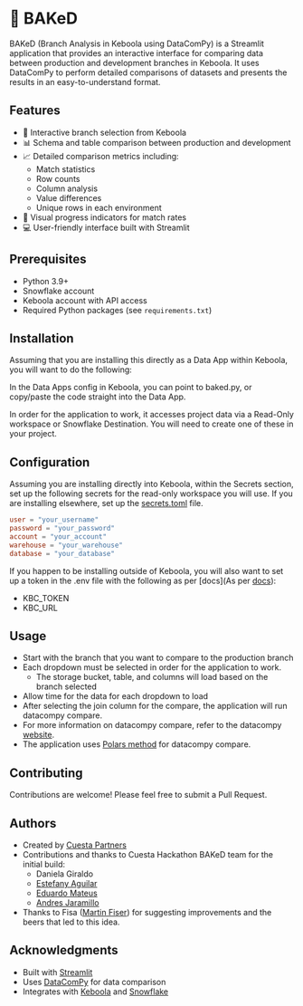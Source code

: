 # 🥧 BAKeD 

BAKeD (Branch Analysis in Keboola using DataComPy) is a Streamlit application that provides an interactive interface for comparing data between production and development branches in Keboola. It uses DataComPy to perform detailed comparisons of datasets and presents the results in an easy-to-understand format.

## Features

- 🔄 Interactive branch selection from Keboola
- 📊 Schema and table comparison between production and development
- 📈 Detailed comparison metrics including:
  - Match statistics
  - Row counts
  - Column analysis
  - Value differences
  - Unique rows in each environment
- 🎯 Visual progress indicators for match rates
- 💻 User-friendly interface built with Streamlit

## Prerequisites

- Python 3.9+
- Snowflake account
- Keboola account with API access
- Required Python packages (see `requirements.txt`)

## Installation

Assuming that you are installing this directly as a Data App within Keboola, you will want to do the following:

In the Data Apps config in Keboola, you can point to baked.py, or copy/paste the code straight into the Data App.

In order for the application to work, it accesses project data via a Read-Only workspace or Snowflake Destination.  You will need to create one of these in your project. 

## Configuration

Assuming you are installing directly into Keboola, within the Secrets section, set up the following secrets for the read-only workspace you will use.  If you are installing elsewhere, set up the [secrets.toml](https://docs.streamlit.io/develop/concepts/connections/secrets-management) file.

```toml
user = "your_username"
password = "your_password"
account = "your_account"
warehouse = "your_warehouse"
database = "your_database"
```

If you happen to be installing outside of Keboola, you will also want to set up a token in the .env file with the following as per [docs](As per [docs](https://help.keboola.com/components/data-apps/#access-storage-from-data-app)):
 - KBC_TOKEN
 - KBC_URL



## Usage

 - Start with the branch that you want to compare to the production branch
 - Each dropdown must be selected in order for the application to work. 
   - The storage bucket, table, and columns will load based on the branch selected
 - Allow time for the data for each dropdown to load
 - After selecting the join column for the compare, the application will run datacompy compare. 
 - For more information on datacompy compare, refer to the datacompy [website](https://capitalone.github.io/datacompy/).
- The application uses [Polars method](https://capitalone.github.io/datacompy/polars_usage.html) for datacompy compare. 
 
## Contributing

Contributions are welcome! Please feel free to submit a Pull Request.

## Authors

- Created by [Cuesta Partners](https://www.cuestapartners.com)
- Contributions and thanks to Cuesta Hackathon BAKeD team for the initial build:
    - Daniela Giraldo
    - [Estefany Aguilar](https://www.linkedin.com/in/estefany-aguilar-herrera-120121191/)
    - [Eduardo Mateus](https://www.linkedin.com/in/eduardo-d%C3%ADaz-mateus-47a406143/)
    - [Andres Jaramillo](https://www.linkedin.com/in/afjo/)
- Thanks to Fisa ([Martin Fiser](https://www.linkedin.com/in/fisermartin/)) for suggesting improvements and the beers that led to this idea.

## Acknowledgments

- Built with [Streamlit](https://streamlit.io/)
- Uses [DataComPy](https://github.com/capitalone/cloud-custodian/tree/master/tools/c7n_datacompy) for data comparison
- Integrates with [Keboola](https://www.keboola.com/) and [Snowflake](https://www.snowflake.com/) 